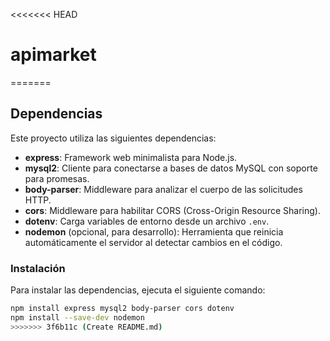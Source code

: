<<<<<<< HEAD
# apimarket
=======
## Dependencias

Este proyecto utiliza las siguientes dependencias:

- **express**: Framework web minimalista para Node.js.
- **mysql2**: Cliente para conectarse a bases de datos MySQL con soporte para promesas.
- **body-parser**: Middleware para analizar el cuerpo de las solicitudes HTTP.
- **cors**: Middleware para habilitar CORS (Cross-Origin Resource Sharing).
- **dotenv**: Carga variables de entorno desde un archivo `.env`.
- **nodemon** (opcional, para desarrollo): Herramienta que reinicia automáticamente el servidor al detectar cambios en el código.

### Instalación

Para instalar las dependencias, ejecuta el siguiente comando:

```bash
npm install express mysql2 body-parser cors dotenv
npm install --save-dev nodemon
>>>>>>> 3f6b11c (Create README.md)
